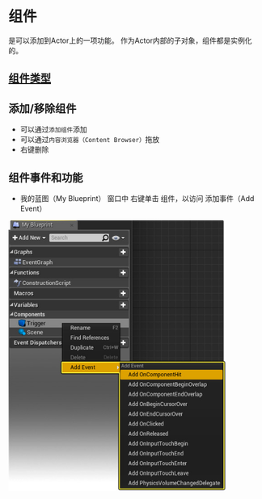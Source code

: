 # 组件
是可以添加到Actor上的一项功能。
作为Actor内部的子对象，组件都是实例化的。
## [组件类型](https://docs.unrealengine.com/4.27/zh-CN/Basics/Components/)
## 添加/移除组件
- 可以通过`添加组件`添加
- 可以通过`内容浏览器（Content Browser）`拖放
- 右键删除
## 组件事件和功能
- 我的蓝图（My Blueprint） 窗口中 右键单击 组件，以访问 添加事件（Add Event）  
<img src="./Img/RightClickMyBlueprint.jpg" width="430"/>